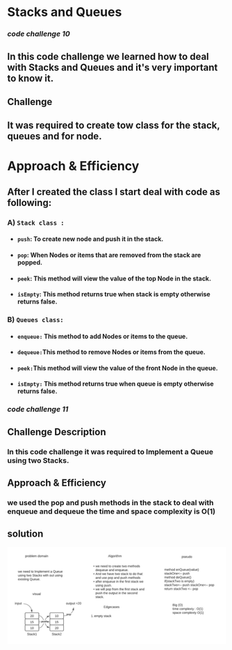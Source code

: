 # Stacks and Queues
### *code challenge 10*
## In this code challenge we  learned how to deal with Stacks and Queues and it's very important to know it.
## Challenge
## It was required to create tow class  for the stack, queues and for node.
# Approach & Efficiency
## After I created the class I start deal with code as following:
### A) `Stack class :`
* #### `push`: To create new node and push it in the stack.
* #### `pop`: When  Nodes or items that are removed from the stack are popped.
* #### `peek`: This method will view the value of the top Node in the stack.
* #### `isEmpty`: This method returns true when stack is empty otherwise returns false.
### B) `Queues class:`
* #### `enqueue:` This method to  add Nodes or items to the queue.
* #### `dequeue:`This method to remove Nodes or items  from the queue.
* #### `peek:`This method will view the value of the front Node in the queue.
* #### `isEmpty:` This method returns true when queue is empty otherwise returns false.

### *code challenge 11*
## Challenge Description
### In this code challenge it was required to Implement a Queue using two Stacks.

## Approach & Efficiency
### we used the pop and push methods in the stack to deal with enqueue and dequeue the time and space  complexity is  O(1)

## solution
![whietbord](../assets/queueWithStack.jpeg)

